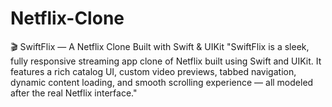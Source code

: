 # Netflix-Clone
🎬 SwiftFlix — A Netflix Clone Built with Swift &amp; UIKit "SwiftFlix is a sleek, fully responsive streaming app clone of Netflix built using Swift and UIKit. It features a rich catalog UI, custom video previews, tabbed navigation, dynamic content loading, and smooth scrolling experience — all modeled after the real Netflix interface."
